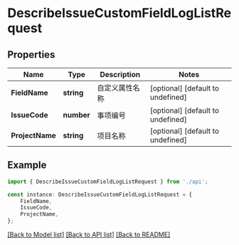 # DescribeIssueCustomFieldLogListRequest


## Properties

Name | Type | Description | Notes
------------ | ------------- | ------------- | -------------
**FieldName** | **string** | 自定义属性名称 | [optional] [default to undefined]
**IssueCode** | **number** | 事项编号 | [optional] [default to undefined]
**ProjectName** | **string** | 项目名称 | [optional] [default to undefined]

## Example

```typescript
import { DescribeIssueCustomFieldLogListRequest } from './api';

const instance: DescribeIssueCustomFieldLogListRequest = {
    FieldName,
    IssueCode,
    ProjectName,
};
```

[[Back to Model list]](../README.md#documentation-for-models) [[Back to API list]](../README.md#documentation-for-api-endpoints) [[Back to README]](../README.md)

